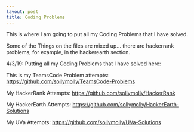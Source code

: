 ```yaml
---
layout: post
title: Coding Problems
---
```


This is where I am going to put all my Coding Problems that I have solved. 

Some of the Things on the files are mixed up... there are hackerrank problems, for example, in the hackerearth section.

4/3/19: Putting all my Coding Problems that I have solved here: 

  This is my TeamsCode Problem attempts: https://github.com/sollymolly/TeamsCode-Problems

  My HackerRank Attempts: https://github.com/sollymolly/HackerRank
  
  My HackerEarth Attempts: https://github.com/sollymolly/HackerEarth-Solutions
  
  My UVa Attempts: https://github.com/sollymolly/UVa-Solutions
  




